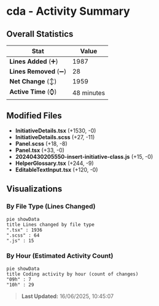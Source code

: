 # cda - Activity Summary 

## Overall Statistics

| Stat                   | Value                                                             |
| ---------------------- | ----------------------------------------------------------------- |
| **Lines Added** (➕)   | 1987                                          |
| **Lines Removed** (➖) | 28                                        |
| **Net Change** (↕)    | 1959                |
| **Active Time** (⌚)   | 48 minutes |


## Modified Files
- **InitiativeDetails.tsx** (+1530, -0)
- **InitiativeDetails.scss** (+27, -11)
- **Panel.scss** (+18, -8)
- **Panel.tsx** (+33, -0)
- **20240430205550-insert-initiative-class.js** (+15, -0)
- **HelperGlossary.tsx** (+244, -9)
- **EditableTextInput.tsx** (+120, -0)

## Visualizations

### By File Type (Lines Changed)

```mermaid
pie showData
title Lines changed by file type
".tsx" : 1936
".scss" : 64
".js" : 15
```

### By Hour (Estimated Activity Count)

```mermaid
pie showData
title Coding activity by hour (count of changes)
"09h" : 7
"10h" : 29
```


> **Last Updated:** 16/06/2025, 10:45:07